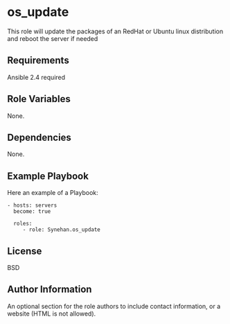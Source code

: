 os_update
=========

This role will update the packages of an RedHat or Ubuntu linux distribution and reboot the server if needed

Requirements
------------

Ansible 2.4 required

Role Variables
--------------

None.

Dependencies
------------

None.

Example Playbook
----------------

Here an example of a Playbook:

    - hosts: servers
      become: true
      
      roles:
         - role: Synehan.os_update

License
-------

BSD

Author Information
------------------

An optional section for the role authors to include contact information, or a website (HTML is not allowed).
